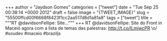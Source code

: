 
+++
author = "Jaydson Gomes"
categories = ["tweet"]
date = "Tue Sep 25 00:38:14 +0000 2012"
draft = false
image = "{TWEET_IMAGE}"
slug = "55500ffcd00f6668f8423f1cc2aa517d8d1a81a8"
tags = ["tweet"]
title = """RT @davidsonFellipe: Site..."""
+++
RT @davidsonFellipe: Site do Front in Maceió agora com a lista de temas das palestras: http://t.co/lLmjwcPR \o/ #soudev #maceio #braziljs
